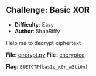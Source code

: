 ## Challenge: Basic XOR
- **Difficulty**: Easy
- **Author**: ShahRiffy

Help me to decrypt ciphertext

**File:** [encrypt.py](https://github.com/buetsec/buet-ctf-2024-preliminary/main/crypto/Basic%20XOR/encrypt.py)
**File:** [encrypted](https://github.com/buetsec/buet-ctf-2024-preliminary/main/crypto/Basic%20XOR/encrypted)

**Flag:** `BUETCTF{bas1c_x0r_a3ti0n}`
